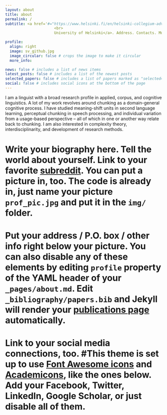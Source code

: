 ```yaml
---
layout: about
title: about
permalink: /
subtitle: <a href='#="https://www.helsinki.fi/en/helsinki-collegium-advanced-studies">Deputy Director of the Helsinki Collegium for Advanced Studies,
                      <br>
                      University of Helsinki</a>. Address. Contacts. Moto. Etc.

profile:
  align: right
  image: sv_github.jpg
  image_circular: false # crops the image to make it circular
  more_info: 

news: false # includes a list of news items
latest_posts: false # includes a list of the newest posts
selected_papers: false # includes a list of papers marked as "selected={true}"
social: false # includes social icons at the bottom of the page
---
```


I am a linguist with a broad research profile in applied, corpus, and cognitive linguistics. A lot of my work revolves around chunking as a domain-general cognitive process. I have studied meaning-shift units in second language learning, perceptual chunking in speech processing, and individual variation from a usage-based perspective – all of which in one or another way relate back to chunking. I am also interested in complexity theory, interdisciplinarity, and development of research methods.

# Write your biography here. Tell the world about yourself. Link to your favorite [subreddit](http://reddit.com). You can put a picture in, too. The code is already in, just name your picture `prof_pic.jpg` and put it in the `img/` folder.

# Put your address / P.O. box / other info right below your picture. You can also disable any of these elements by editing `profile` property of the YAML header of your `_pages/about.md`. Edit `_bibliography/papers.bib` and Jekyll will render your [publications page](/al-folio/publications/) automatically.

# Link to your social media connections, too. #This theme is set up to use [Font Awesome icons](https://fontawesome.com/) and [Academicons](https://jpswalsh.github.io/academicons/), like the ones below. Add your Facebook, Twitter, LinkedIn, Google Scholar, or just disable all of them.
